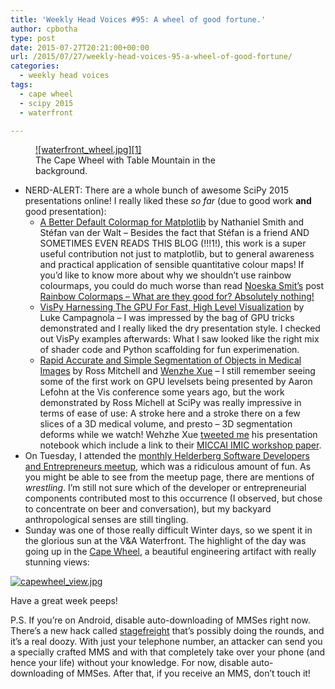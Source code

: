 ```yaml
---
title: 'Weekly Head Voices #95: A wheel of good fortune.'
author: cpbotha
type: post
date: 2015-07-27T20:21:00+00:00
url: /2015/07/27/weekly-head-voices-95-a-wheel-of-good-fortune/
categories:
  - weekly head voices
tags:
  - cape wheel
  - scipy 2015
  - waterfront

---
```

<figure style="width: 300px" class="wp-caption alignnone"><a href="http://cpbotha.net/wp-content/uploads/2015/07/wpid-waterfront\_wheel.jpg" data-rel="lightbox-image-0" data-rl\_title="" data-rl_caption="" title="">![waterfront_wheel.jpg][1]</a><figcaption class="wp-caption-text">The Cape Wheel with Table Mountain in the background.</figcaption></figure> 

<ul class="org-ul">
  <li>
    NERD-ALERT: There are a whole bunch of awesome SciPy 2015 presentations online! I really liked these <i>so far</i> (due to good work <b>and</b> good presentation): <ul class="org-ul">
      <li>
        <a href="https://youtu.be/xAoljeRJ3lU" data-rel="lightbox-video-0">A Better Default Colormap for Matplotlib</a> by Nathaniel Smith and Stéfan van der Walt &#8211; Besides the fact that Stéfan is a friend AND SOMETIMES EVEN READS THIS BLOG (!!!1!), this work is a super useful contribution not just to matplotlib, but to general awareness and practical application of sensible quantitative colour maps! If you&#8217;d like to know more about why we shouldn&#8217;t use rainbow colourmaps, you could do much worse than read <a href="http://noeskasmit.com">Noeska Smit&#8217;s</a> post <a href="http://medvis.org/2012/08/21/rainbow-colormaps-what-are-they-good-for-absolutely-nothing/">Rainbow Colormaps – What are they good for? Absolutely nothing!</a>
      </li>
      <li>
        <a href="https://youtu.be/_3YoaeoiIFI" data-rel="lightbox-video-1">VisPy Harnessing The GPU For Fast, High Level Visualization</a> by Luke Campagnola &#8211; I was impressed by the bag of GPU tricks demonstrated and I really liked the dry presentation style. I checked out VisPy examples afterwards: What I saw looked like the right mix of shader code and Python scaffolding for fun experimenation.
      </li>
      <li>
        <a href="https://youtu.be/lKmoO6UARWs" data-rel="lightbox-video-2">Rapid Accurate and Simple Segmentation of Objects in Medical Images</a> by Ross Mitchell and <a href="https://twitter.com/wxue">Wenzhe Xue</a> &#8211; I still remember seeing some of the first work on GPU levelsets being presented by Aaron Lefohn at the Vis conference some years ago, but the work demonstrated by Ross Michell at SciPy was really impressive in terms of ease of use: A stroke here and a stroke there on a few slices of a 3D medical volume, and presto &#8211; 3D segmentation deforms while we watch! Wehzhe Xue <a href="https://twitter.com/wxue/status/623657201454845952">tweeted me</a> his presentation notebook which include a link to their <a href="http://interactivemedical.org/imic2014/CameraReadyPapers/Paper%2012/Xue_IMIC2014_CameraReady_Jul21.pdf">MICCAI IMIC workshop paper</a>.
      </li>
    </ul>
  </li>
  
  <li>
    On Tuesday, I attended the <a href="http://www.meetup.com/Helderberg-Software-Developers-and-Entrepreneurs/events/223420422/">monthly Helderberg Software Developers and Entrepreneurs meetup</a>, which was a ridiculous amount of fun. As you might be able to see from the meetup page, there are mentions of <i>wrestling</i>. I&#8217;m still not sure which of the developer or entrepreneurial components contributed most to this occurrence (I observed, but chose to concentrate on beer and conversation), but my backyard anthropological senses are still tingling.
  </li>
  <li>
    Sunday was one of those really difficult Winter days, so we spent it in the glorious sun at the V&A Waterfront. The highlight of the day was going up in the <a href="http://www.capewheel.co.za/home.php?page=1">Cape Wheel</a>, a beautiful engineering artifact with really stunning views:
  </li>
</ul>

<div class="figure">
  <p>
    <a href="http://cpbotha.net/wp-content/uploads/2015/07/wpid-capewheel_view.jpg" data-rel="lightbox-image-1" data-rl_title="" data-rl_caption="" title=""><img src="http://cpbotha.net/wp-content/uploads/2015/07/wpid-capewheel_view-300x225.jpg" alt="capewheel_view.jpg" /></a>
  </p></p>
</div>

Have a great week peeps! 

P.S. If you&#8217;re on Android, disable auto-downloading of MMSes right now. There&#8217;s a new hack called [stagefreight][2] that&#8217;s possibly doing the rounds, and it&#8217;s a real doozy. With just your telephone number, an attacker can send you a specially crafted MMS and with that completely take over your phone (and hence your life) without your knowledge. For now, disable auto-downloading of MMSes. After that, if you receive an MMS, don&#8217;t touch it!

 [1]: http://cpbotha.net/wp-content/uploads/2015/07/wpid-waterfront_wheel-300x225.jpg
 [2]: http://www.forbes.com/sites/thomasbrewster/2015/07/27/android-text-attacks/